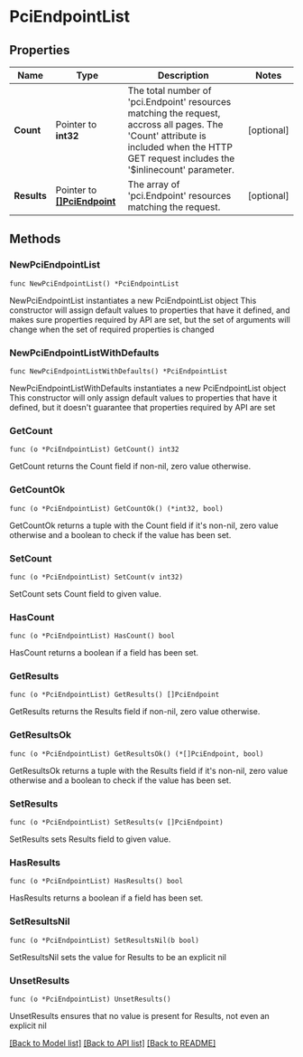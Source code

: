 # PciEndpointList

## Properties

Name | Type | Description | Notes
------------ | ------------- | ------------- | -------------
**Count** | Pointer to **int32** | The total number of &#39;pci.Endpoint&#39; resources matching the request, accross all pages. The &#39;Count&#39; attribute is included when the HTTP GET request includes the &#39;$inlinecount&#39; parameter. | [optional] 
**Results** | Pointer to [**[]PciEndpoint**](PciEndpoint.md) | The array of &#39;pci.Endpoint&#39; resources matching the request. | [optional] 

## Methods

### NewPciEndpointList

`func NewPciEndpointList() *PciEndpointList`

NewPciEndpointList instantiates a new PciEndpointList object
This constructor will assign default values to properties that have it defined,
and makes sure properties required by API are set, but the set of arguments
will change when the set of required properties is changed

### NewPciEndpointListWithDefaults

`func NewPciEndpointListWithDefaults() *PciEndpointList`

NewPciEndpointListWithDefaults instantiates a new PciEndpointList object
This constructor will only assign default values to properties that have it defined,
but it doesn't guarantee that properties required by API are set

### GetCount

`func (o *PciEndpointList) GetCount() int32`

GetCount returns the Count field if non-nil, zero value otherwise.

### GetCountOk

`func (o *PciEndpointList) GetCountOk() (*int32, bool)`

GetCountOk returns a tuple with the Count field if it's non-nil, zero value otherwise
and a boolean to check if the value has been set.

### SetCount

`func (o *PciEndpointList) SetCount(v int32)`

SetCount sets Count field to given value.

### HasCount

`func (o *PciEndpointList) HasCount() bool`

HasCount returns a boolean if a field has been set.

### GetResults

`func (o *PciEndpointList) GetResults() []PciEndpoint`

GetResults returns the Results field if non-nil, zero value otherwise.

### GetResultsOk

`func (o *PciEndpointList) GetResultsOk() (*[]PciEndpoint, bool)`

GetResultsOk returns a tuple with the Results field if it's non-nil, zero value otherwise
and a boolean to check if the value has been set.

### SetResults

`func (o *PciEndpointList) SetResults(v []PciEndpoint)`

SetResults sets Results field to given value.

### HasResults

`func (o *PciEndpointList) HasResults() bool`

HasResults returns a boolean if a field has been set.

### SetResultsNil

`func (o *PciEndpointList) SetResultsNil(b bool)`

 SetResultsNil sets the value for Results to be an explicit nil

### UnsetResults
`func (o *PciEndpointList) UnsetResults()`

UnsetResults ensures that no value is present for Results, not even an explicit nil

[[Back to Model list]](../README.md#documentation-for-models) [[Back to API list]](../README.md#documentation-for-api-endpoints) [[Back to README]](../README.md)


